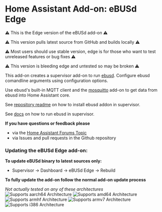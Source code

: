# Home Assistant Add-on: eBUSd Edge

⚠️ This is the Edge version of the eBUSd add-on ⚠️

⚠️ This version pulls latest source from GitHub and builds locally ⚠️

⚠️ Most users should use stable version, edge is for those who want to test unreleased features or bug fixes ⚠️

⚠️ This version is bleeding edge and untested so may be broken ⚠️

This add-on creates a supervisor add-on to run [ebusd](http://ebusd.eu). Configure ebusd comandline arguments using configuration options.

Use ebusd's built-in MQTT client and the [mosquitto](https://github.com/home-assistant/addons/tree/master/mosquitto) add-on to get data from ebusd into Home Assistant core.

See [repository readme](https://github.com/LukasGrebe/ha-addons#how-to-install) on how to install ebusd addon in supervisor.

See [docs](https://github.com/LukasGrebe/ha-addons/blob/main/ebusd-edge/DOCS.md#how-to-run-ebusd) on how to run ebusd in supervisor.

**If you have questions or feedback please**
- via the [Home Assistant Forums Topic](https://community.home-assistant.io/t/an-ebusd-add-on/344852)
- via Issues and pull requests in the Github repository

### Updating the eBUSd Edge add-on:

**To update eBUSd binary to latest sources only:**

- Supervisor → Dashboard → eBUSd Edge → Rebuild

**To fully update the add-on follow the normal add-on update process**


*Not actually tested on any of these architectures*
![Supports aarch64 Architecture][aarch64-shield]
![Supports amd64 Architecture][amd64-shield]
![Supports armhf Architecture][armhf-shield]
![Supports armv7 Architecture][armv7-shield]
![Supports i386 Architecture][i386-shield]

[aarch64-shield]: https://img.shields.io/badge/aarch64-yes-green.svg
[amd64-shield]: https://img.shields.io/badge/amd64-yes-green.svg
[armhf-shield]: https://img.shields.io/badge/armhf-yes-green.svg
[armv7-shield]: https://img.shields.io/badge/armv7-yes-green.svg
[i386-shield]: https://img.shields.io/badge/i386-yes-green.svg
